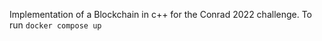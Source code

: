 Implementation of a Blockchain in c++ for the Conrad 2022 challenge.
To run ```docker compose up```
